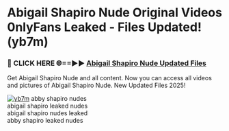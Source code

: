 # Abigail Shapiro Nude Original Videos 0nlyFans Leaked - Files Updated! (yb7m)

<h3>🔴 CLICK HERE 🌐==►► <a href="https://tinyurl.com/52m3yx9h" rel="nofollow">Abigail Shapiro Nude Updated Files</a></h3>

Get Abigail Shapiro Nude and all content. Now you can access all videos and pictures of Abigail Shapiro Nude. New Updated Files 2025!

[![yb7m](https://i.imgur.com/TnHtlc8.gif)](https://tinyurl.com/52m3yx9h)
abby shapiro nudes<br>
abigail shapiro leaked nudes<br>
abigail shapiro nudes leaked<br>
abby shapiro leaked nudes